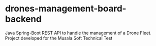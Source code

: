 # drones-management-board-backend
Java Spring-Boot REST API to handle the management of a Drone Fleet. Project developed for the Musala Soft Technical Test
